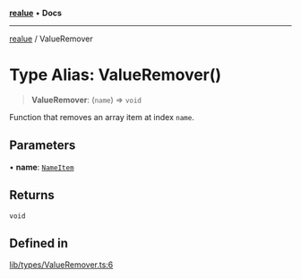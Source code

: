 [**realue**](../README.md) • **Docs**

***

[realue](../README.md) / ValueRemover

# Type Alias: ValueRemover()

> **ValueRemover**: (`name`) => `void`

Function that removes an array item at index `name`.

## Parameters

• **name**: [`NameItem`](NameItem.md)

## Returns

`void`

## Defined in

[lib/types/ValueRemover.ts:6](https://github.com/nevoland/realue/blob/3f70cb4d9fb06b3cde8060aa67f306f2aaa9dc1d/lib/types/ValueRemover.ts#L6)
